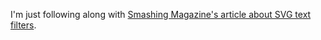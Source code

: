 I'm just following along with [Smashing Magazine's article about SVG text filters](https://www.smashingmagazine.com/2015/05/why-the-svg-filter-is-awesome/).
